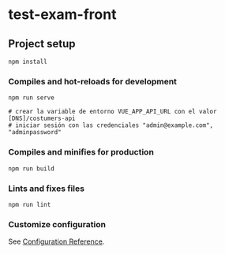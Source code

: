 # test-exam-front

## Project setup
```
npm install
```

### Compiles and hot-reloads for development
```
npm run serve

# crear la variable de entorno VUE_APP_API_URL con el valor [DNS]/costumers-api
# iniciar sesión con las credenciales "admin@example.com", "adminpassword"
```

### Compiles and minifies for production
```
npm run build
```

### Lints and fixes files
```
npm run lint
```

### Customize configuration
See [Configuration Reference](https://cli.vuejs.org/config/).
